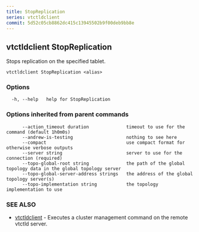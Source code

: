 ```yaml
---
title: StopReplication
series: vtctldclient
commit: 5d52c05cb8862dc415c13945502b9f00deb9bb8e
---
```

## vtctldclient StopReplication

Stops replication on the specified tablet.

```
vtctldclient StopReplication <alias>
```

### Options

```
  -h, --help   help for StopReplication
```

### Options inherited from parent commands

```
      --action_timeout duration              timeout to use for the command (default 1h0m0s)
      --andrew-is-testing                    nothing to see here
      --compact                              use compact format for otherwise verbose outputs
      --server string                        server to use for the connection (required)
      --topo-global-root string              the path of the global topology data in the global topology server
      --topo-global-server-address strings   the address of the global topology server(s)
      --topo-implementation string           the topology implementation to use
```

### SEE ALSO

* [vtctldclient](../)	 - Executes a cluster management command on the remote vtctld server.

